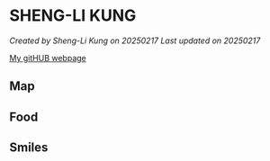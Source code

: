 # SHENG-LI KUNG 

*Created by Sheng-Li Kung on 20250217 Last updated on 20250217*

[My gitHUB webpage](https://github.com/stanKung) 


## Map

## Food


## Smiles 
